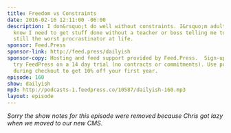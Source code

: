 ```yaml
---
title: Freedom vs Constraints
date: 2016-02-16 12:11:00 -06:00
description: I don&rsquo;t do well without constraints. I&rsquo;m adult enough to
  know I need to get stuff done without a teacher or boss telling me to, but I&rsquo;m
  still the worst procrastinator at life.
sponsor: Feed.Press
sponsor-link: http://feed.press/dailyish
sponsor-copy: Hosting and feed support provided by Feed.Press.  Sign-up today and
  try FeedPress on a 14 day trial (no contracts or commitments). Use promo code "dailyish"
  during checkout to get 10% off your first year.
episode: 160
show: dailyish
mp3: http://podcasts-1.feedpress.co/10587/dailyish-160.mp3
layout: episode
---
```


<em>Sorry the show notes for this episode were removed because Chris got lazy when we moved to our new CMS</em>.
